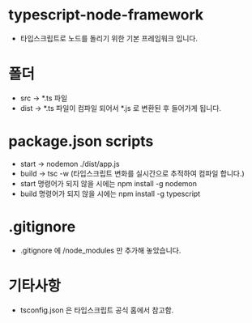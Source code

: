 # typescript-node-framework
- 타입스크립트로 노드를 돌리기 위한 기본 프레임워크 입니다.

# 폴더
- src -> *.ts 파일
- dist -> *.ts 파일이 컴파일 되어서 *.js 로 변환된 후 들어가게 됩니다.

# package.json scripts
- start -> nodemon ./dist/app.js
- build -> tsc -w (타입스크립트 변화를 실시간으로 추적하여 컴파일 합니다.) 
- start 명령어가 되지 않을 시에는 npm install -g nodemon 
- build 명령어가 되지 않을 시에는 npm install -g typescript

# .gitignore
- .gitignore 에 /node_modules 만 추가해 놓았습니다.

# 기타사항
- tsconfig.json 은 타입스크립트 공식 홈에서 참고함.